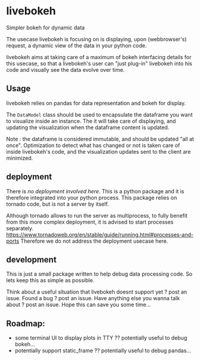 # livebokeh
Simpler bokeh for dynamic data

The usecase livebokeh is focusing on is displaying, upon (webbrowser's) request, a dynamic view of the data in your python code.

livebokeh aims at taking care of a maximum of bokeh interfacing details for this usecase,
so that a livebokeh's user can "just plug-in" livebokeh into his code and visually see the data evolve over time.

## Usage
livebokeh relies on pandas for data representation and bokeh for display.

The `DataModel` class should be used to encapsulate the dataframe you want to visualize inside an instance.
The it will take care of displaying, and updating the visualization when the dataframe content is updated.

Note : the dataframe is considered immutable, and should be updated "all at once". 
Optimization to detect what has changed or not is taken care of inside livebokeh's code, and the visualization updates sent to the client are minimized.


## deployment
There is *no deployment involved here*. This is a python package and it is therefore integrated into your python process.
This package relies on tornado code, but is not a server by itself.  

Although tornado allows to run the server as multiprocess, to fully benefit from this more complex deployment, it is advised to start processes separately.
https://www.tornadoweb.org/en/stable/guide/running.html#processes-and-ports
Therefore we do not address the deployment usecase here.


## development
This is just a small package written to help debug data processing code.
So lets keep this as simple as possible.

Think about a useful situation that livebokeh doesnt support yet ? post an issue.
Found a bug ? post an issue.
Have anything else you wanna talk about ? post an issue.
Hope this can save you some time...

## Roadmap:
- some terminal UI to display plots in TTY ?? potentially useful to debug bokeh...
- potentially support static_frame ?? potentially useful to debug pandas...